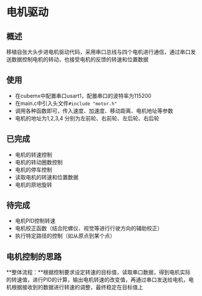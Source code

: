 # 电机驱动

## 概述
移植自张大头步进电机驱动代码，采用串口总线与四个电机进行通信，通过串口发送数据控制电机的转动，也接受电机的反馈的转速和位置数据

## 使用
- 在cubemx中配置串口usart1，配置串口的波特率为115200
- 在main.c中引入头文件`#include "motor.h"`
- 调用各种函数即可，传入速度、加速度、移动距离、电机地址等参数
- 电机的地址为1,2,3,4 分别为左前轮、右前轮、左后轮、右后轮

## 已完成
- 电机的转速控制
- 电机的转动圈数控制
- 电机的停车控制
- 读取电机的转速和位置数据
- 电机的原地旋转

## 待完成
- 电机PID控制转速
- 电机校正函数（结合陀螺仪、视觉等进行行驶方向的辅助校正）
- 执行特定路径的控制（如从原点到某个点）

## 电机控制的思路



**整体流程：**根据控制要求设定转速的目标值，读取串口数据，得到电机实际的转速值，进行PID的计算，输出电机转速的改变值，再通过串口发送给电机，电机根据接收到的数据进行转速的调整，最终稳定在目标值上
